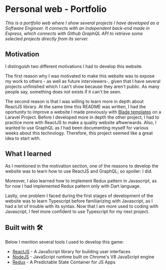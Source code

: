 # Personal web - Portfolio

_This is a portfolio web where I show several projects I have developed as a Software Engineer. It connects with an independent back-end made in Express, which connects with Github GraphQL API to retrieve some selected projects directly from its server._

## Motivation

I distinguish two different motivations I had to develop this website.

The first reason why I was motivated to make this website was to expose my work to others - as well as future interviewers-, given that I have several projects unfinished which I can't show because they aren't public. As many people say, something does not exists if it can't be seen. 

The second reason is that I was willing to learn more in depth about ReactJS library. At the same time this README was written, I had the oportunity to improve a website I made previously with [Blade templates](https://laravel.com/docs/7.x/blade) on a Laravel Project. Before I developed more in depth the other project, I had to practice more with ReactJS to make a quality website aftwerwards. Also, I wanted to use GraphQL as I had been documenting myself for various weeks about this technology. Therefore, this project seemed like a great idea to start with. 

## What I learned

As I mentioned in the motivation section, one of the reasons to develop the website was to learn how to use ReactJS and GraphQL; so spoiler: I did.

Moreover, I also learned how to implement Redux pattern in Javascript, as for now I had implemented Redux pattern only with Dart language.

Lastly, one problem I faced during the first stages of development of the website was to learn Typescript before familiarizing with Javascript, as I had a lot of trouble with its syntax. Now that I am more used to coding with Javascript, I feel more confident to use Typescript for my next project.

## Built with 🛠️

Below I mention several tools I used to develop this game:

* [ReactJS](https://reactjs.org/) - A JavaScript library for building user interfaces
* [NodeJS](https://nodejs.org/) - JavaScript runtime built on Chrome's V8 JavaScript engine
* [Redux](https://redux.js.org/) - A Predictable State Container for JS Apps

